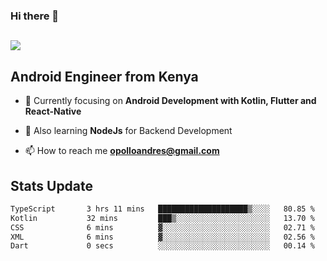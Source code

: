 ### Hi there 👋
<h2 align="left"><img src="https://readme-typing-svg.herokuapp.com?color='blue'&lines=I'm+Andrew+Opollo😊;Welcome+to+my+Github😜"> </h2>

## Android Engineer from Kenya


- 🌱 Currently focusing on **Android Development with Kotlin, Flutter and React-Native**

- 🔭 Also learning **NodeJs** for Backend Development

- 📫 How to reach me **opolloandres@gmail.com**


## Stats Update
<!--START_SECTION:waka-->

```txt
TypeScript       3 hrs 11 mins   ████████████████████▒░░░░   80.85 %
Kotlin           32 mins         ███▒░░░░░░░░░░░░░░░░░░░░░   13.70 %
CSS              6 mins          ▓░░░░░░░░░░░░░░░░░░░░░░░░   02.71 %
XML              6 mins          ▓░░░░░░░░░░░░░░░░░░░░░░░░   02.56 %
Dart             0 secs          ░░░░░░░░░░░░░░░░░░░░░░░░░   00.14 %
```

<!--END_SECTION:waka-->


